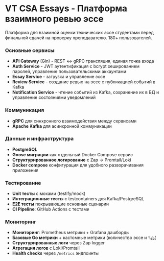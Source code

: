 # VT CSA Essays - Платформа взаимного ревью эссе

Платформа для взаимной оценки технических эссе студентами перед финальной сдачей на проверку преподавателю. 180+ пользователей.

### Основные сервисы
- **API Gateway** (Gin) - REST <-> gRPC трансляция, единая точка входа
- **Auth Service** - JWT аутентификация с bcrypt хешированием паролей, управление пользовательскими аккаунтами
- **Essay Service** - загрузка и управление эссе
- **Review Service** - создание ревью на эссе с публикацией событий в Kafka
- **Notification Service** - чтение событий из Kafka, сохранение их в БД и управление состояниями уведомлений

### Коммуникация
- **gRPC** для синхронного взаимодействия между сервисами
- **Apache Kafka** для асинхронной коммуникации

### Данные и инфраструктура
- **PostgreSQL**
- **Goose миграции** как отдельный Docker Compose сервис
- **Структурированное логирование** с Zap → Promtail/Loki
- **Docker compose** конфигурация для удобного разворачивания приложения

### Тестирование

- **Unit тесты** с моками (testify/mock)
- **Интеграционные тесты** с testcontainers для Kafka/PostgreSQL
- **E2E тесты** покрывающие основные сценарии
- **CI Pipeline**: GitHub Actions с тестами

### Мониторинг
- **Мониторинг**: Prometheus метрики + Grafana дашборды
- **Базовые Go метрики** + кастомные метрики (количество эссе и т.д.)
- **Структурированные логи** через Zap logger
- **Агрегация логов** с Loki/Promtail
- **Health checks** через `/metrics` эндпоинты
